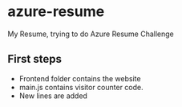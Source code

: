 # azure-resume
My Resume, trying to do Azure Resume Challenge

## First steps

- Frontend folder contains the website
- main.js contains visitor counter code.
- New lines are added
